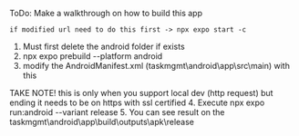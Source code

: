 ToDo: Make a walkthrough on how to build this app

``if modified url need to do this first -> npx expo start -c``
1. Must first delete the android folder if exists
2. npx expo prebuild --platform android
3. modify the AndroidManifest.xml (taskmgmt\android\app\src\main) with this
<application android:name=".MainApplication" android:label="@string/app_name" android:icon="@mipmap/ic_launcher" android:roundIcon="@mipmap/ic_launcher_round" android:allowBackup="true" android:theme="@style/AppTheme" android:supportsRtl="true" android:fullBackupContent="@xml/secure_store_backup_rules" android:dataExtractionRules="@xml/secure_store_data_extraction_rules" android:usesCleartextTraffic="true">
TAKE NOTE! this is only when you support local dev (http request) but ending it needs to be on https with ssl certified
4. Execute npx expo run:android --variant release
5. You can see result on the
taskmgmt\android\app\build\outputs\apk\release